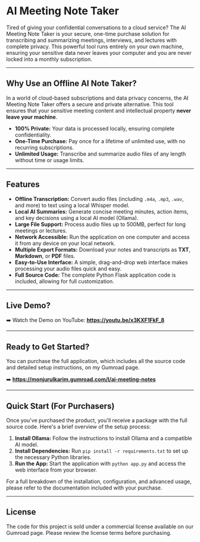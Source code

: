 # AI Meeting Note Taker

Tired of giving your confidential conversations to a cloud service? The AI Meeting Note Taker is your secure, one-time purchase solution for transcribing and summarizing meetings, interviews, and lectures with complete privacy. This powerful tool runs entirely on your own machine, ensuring your sensitive data never leaves your computer and you are never locked into a monthly subscription.

---

## Why Use an Offline AI Note Taker?

In a world of cloud-based subscriptions and data privacy concerns, the AI Meeting Note Taker offers a secure and private alternative. This tool ensures that your sensitive meeting content and intellectual property **never leave your machine**.

* **100% Private:** Your data is processed locally, ensuring complete confidentiality.
* **One-Time Purchase:** Pay once for a lifetime of unlimited use, with no recurring subscriptions.
* **Unlimited Usage:** Transcribe and summarize audio files of any length without time or usage limits.

---

## Features

* **Offline Transcription:** Convert audio files (including `.m4a`, `.mp3`, `.wav`, and more) to text using a local Whisper model.
* **Local AI Summaries:** Generate concise meeting minutes, action items, and key decisions using a local AI model (Ollama).
* **Large File Support:** Process audio files up to 500MB, perfect for long meetings or lectures.
* **Network Accessible:** Run the application on one computer and access it from any device on your local network.
* **Multiple Export Formats:** Download your notes and transcripts as **TXT**, **Markdown**, or **PDF** files.
* **Easy-to-Use Interface:** A simple, drag-and-drop web interface makes processing your audio files quick and easy.
* **Full Source Code:** The complete Python Flask application code is included, allowing for full customization.

---
## Live Demo?


➡️ Watch the Demo on YouTube: **https://youtu.be/x3KXF1FkF_8**

---

## Ready to Get Started?

You can purchase the full application, which includes all the source code and detailed setup instructions, on my Gumroad page.

➡️ **https://monjurulkarim.gumroad.com/l/ai-meeting-notes**

---

## Quick Start (For Purchasers)

Once you've purchased the product, you'll receive a package with the full source code. Here's a brief overview of the setup process:

1.  **Install Ollama:** Follow the instructions to install Ollama and a compatible AI model.
2.  **Install Dependencies:** Run `pip install -r requirements.txt` to set up the necessary Python libraries.
3.  **Run the App:** Start the application with `python app.py` and access the web interface from your browser.

For a full breakdown of the installation, configuration, and advanced usage, please refer to the documentation included with your purchase.

---

## License

The code for this project is sold under a commercial license available on our Gumroad page. Please review the license terms before purchasing.
